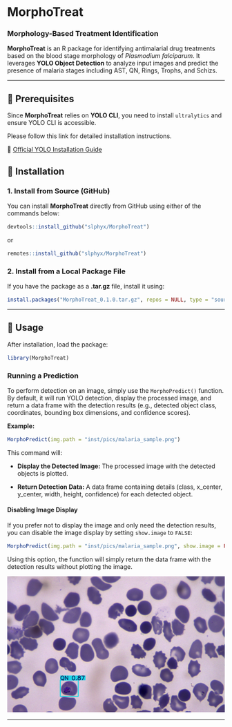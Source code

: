 # MorphoTreat

### Morphology-Based Treatment Identification

**MorphoTreat** is an R package for identifying antimalarial drug treatments based on the blood stage morphology of *Plasmodium falciparum*. It leverages **YOLO Object Detection** to analyze input images and predict the presence of malaria stages including AST, QN, Rings, Trophs, and Schizs.

------------------------------------------------------------------------

## 📌 Prerequisites

Since **MorphoTreat** relies on **YOLO CLI**, you need to install `ultralytics` and ensure YOLO CLI is accessible.

Please follow this link for detailed installation instructions.

🔗 [Official YOLO Installation Guide](https://docs.ultralytics.com/quickstart/)

## 🔹 Installation

### 1. Install from Source (GitHub)

You can install **MorphoTreat** directly from GitHub using either of the commands below:

``` r
devtools::install_github("slphyx/MorphoTreat")
```

or

``` r
remotes::install_github("slphyx/MorphoTreat")
```

### 2. Install from a Local Package File

If you have the package as a **.tar.gz** file, install it using:

``` r
install.packages("MorphoTreat_0.1.0.tar.gz", repos = NULL, type = "source")
```

------------------------------------------------------------------------

## 🔹 Usage

After installation, load the package:

``` r
library(MorphoTreat)
```

### Running a Prediction

To perform detection on an image, simply use the `MorphoPredict()` function. By default, it will run YOLO detection, display the processed image, and return a data frame with the detection results (e.g., detected object class, coordinates, bounding box dimensions, and confidence scores).

**Example:**

``` r
MorphoPredict(img.path = "inst/pics/malaria_sample.png")
```

This command will:

-   **Display the Detected Image:** The processed image with the detected objects is plotted.

-   **Return Detection Data:** A data frame containing details (class, x_center, y_center, width, height, confidence) for each detected object.

#### Disabling Image Display

If you prefer not to display the image and only need the detection results, you can disable the image display by setting `show.image` to `FALSE`:

``` r
MorphoPredict(img.path = "inst/pics/malaria_sample.png", show.image = FALSE)
```

Using this option, the function will simply return the data frame with the detection results without plotting the image.

![](inst/pics/Example.png)

------------------------------------------------------------------------
